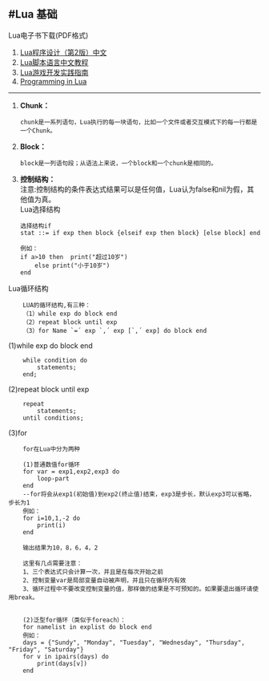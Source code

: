 #**Lua 基础**
---
Lua电子书下载(PDF格式)   
1.  [Lua程序设计（第2版）中文](https://yourfilez.com/f/04dbb784d0/)   
2.  [Lua脚本语言中文教程](https://yourfilez.com/f/b2e21bf580/)   
3.  [Lua游戏开发实践指南](https://yourfilez.com/f/f9a93774d9/)   
4.  [Programming in Lua](https://yourfilez.com/f/368b0ea52a/)   

---

1.  **Chunk：**

		chunk是一系列语句，Lua执行的每一块语句，比如一个文件或者交互模式下的每一行都是一个Chunk。

2.  **Block：**

		block是一列语句段；从语法上来说，一个block和一个chunk是相同的。

3.  **控制结构：**   
注意:控制结构的条件表达式结果可以是任何值，Lua认为false和nil为假，其他值为真。   
Lua选择结构
		
		选择结构if	
		stat ::= if exp then block {elseif exp then block} [else block] end

		例如：
		if a>10 then  print("超过10岁") 
			else print("小于10岁") 
   		end
Lua循环结构

		LUA的循环结构,有三种：
		（1）while exp do block end 
		（2）repeat block until exp 
		（3）for Name `=´ exp `,´ exp [`,´ exp] do block end
(1)while exp do block end

		while condition do
    		statements;
		end;
(2)repeat block until exp
		
		repeat
			statements;
		until conditions; 
(3)for   

		for在Lua中分为两种

		(1)普通数值for循环
		for var = exp1,exp2,exp3 do
			loop-part
		end
		--for将会从exp1(初始值)到exp2(终止值)结束，exp3是步长，默认exp3可以省略，步长为1
		例如：
		for i=10,1,-2 do
			print(i)
		end
		
		输出结果为10，8，6，4，2
		
		这里有几点需要注意：
		1、三个表达式只会计算一次，并且是在每次开始之前
		2、控制变量var是局部变量自动被声明，并且只在循环内有效
		3、循环过程中不要改变控制变量的值，那样做的结果是不可预知的。如果要退出循环请使用break。


		(2)泛型for循环（类似于foreach）：
		for namelist in explist do block end
		例如：
		days = {"Sundy", "Monday", "Tuesday", "Wednesday", "Thursday", "Friday", "Saturday"}
		for v in ipairs(days) do
			print(days[v])
		end
